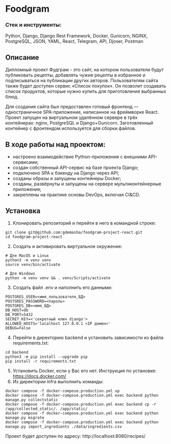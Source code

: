 # Foodgram

### Стек и инструменты:
Python, Django, Django Rest Framework, Docker, Gunicorn, NGINX, PostgreSQL, JSON, YAML, React, Telegram, API, Djoser, Postman


## Описание

Дипломный проект Фудграм - это сайт, на котором пользователи будут публиковать рецепты, добавлять чужие рецепты в избранное и подписываться на публикации других авторов. Пользователям сайта также будет доступен сервис «Список покупок». Он позволит создавать список продуктов, которые нужно купить для приготовления выбранных блюд.

Для создания сайта был предоставлен готовый фронтенд — одностраничное SPA-приложение, написанное на фреймворке React.
Проект запущен на виртуальном удалённом сервере в трёх контейнерах: nginx, PostgreSQL и Django+Gunicorn. Заготовленный контейнер с фронтендом используется для сборки файлов.

## В ходе работы над проектом:
- настроено взаимодействие Python-приложения с внешними API-сервисами;
- создан собственный API-сервис на базе проекта Django;
- подключено SPA к бэкенду на Django через API;
- созданы образы и запущены контейнеры Docker;
- созданы, развёрнуты и запущены на сервере мультиконтейнерные приложения;
- закреплены на практике основы DevOps, включая CI&CD.

## Установка

1. Клонировать репозиторий и перейти в него в командной строке:
```
git clone git@github.com:gdemasha/foodgram-project-react.git
cd foodgram-project-react
```
2. Cоздать и активировать виртуальное окружение:
```
# Для MacOS и Linux
python3 -m venv venv
source venv/bin/activate

# Для Windows
python -m venv venv && . venv/Scripts/activate
```
3. Создать файл .env и наполнить его данными:
```
POSTGRES_USER=<имя_пользователя_БД>
POSTGRES_PASSWORD=<пароль>
POSTGRES_DB=<имя_БД>
DB_HOST=db
DB_PORT=5432
SECRET_KEY=<'секретный ключ django'>
ALLOWED_HOSTS='localhost 127.0.0.1 <IP домен>'
DEBUG=False
```
4. Перейти в директорию backend и установить зависимости из файла requirements.txt:
```
cd backend
python3 -m pip install --upgrade pip
pip install -r requirements.txt
```
5. Установить Docker, если у Вас его нет. Инструкция по установке: https://docs.docker.com/
6. Из директории infra выполнить команды:
```
docker compose -f docker-compose.production.yml up
docker compose -f docker-compose.production.yml exec backend python manage.py collectstatic
docker compose -f docker-compose.production.yml exec backend cp -r /app/collected_static/. /app/static/
docker compose -f docker-compose.production.yml exec backend python manage.py migrate
docker compose -f docker-compose.production.yml exec backend python manage.py import_ingredients ./data/ingredients.csv
```
Проект будет доступен по адресу: http://localhost:8080/recipes/
